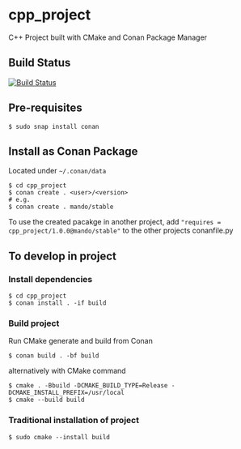 # cpp_project
C++ Project built with CMake and Conan Package Manager

## Build Status
[![Build Status](https://travis-ci.com/Portfence/cpp_project.svg?branch=main)](https://travis-ci.com/Portfence/cpp_project)


## Pre-requisites

```
$ sudo snap install conan
```

## Install as Conan Package
Located under ```~/.conan/data```
```
$ cd cpp_project
$ conan create . <user>/<version>
# e.g.
$ conan create . mando/stable
```
To use the created pacakge in another project, add ```"requires = cpp_project/1.0.0@mando/stable"``` to the other projects conanfile.py

## To develop in project

### Install dependencies
```
$ cd cpp_project
$ conan install . -if build
```
### Build project
Run CMake generate and build from Conan

```
$ conan build . -bf build
```

alternatively with CMake command

```
$ cmake . -Bbuild -DCMAKE_BUILD_TYPE=Release -DCMAKE_INSTALL_PREFIX=/usr/local
$ cmake --build build
```

### Traditional installation of project 

```
$ sudo cmake --install build
```
